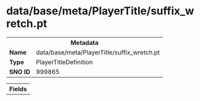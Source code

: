 <h1>data/base/meta/PlayerTitle/suffix_wretch.pt</h1><table><tr><th colspan="100%">Metadata</th></tr><tr><td><b>Name</b></td><td>data/base/meta/PlayerTitle/suffix_wretch.pt</td></tr><tr><td><b>Type</b></td><td>PlayerTitleDefinition</td></tr><tr><td><b>SNO ID</b></td><td>999865</td></tr></table>

<table><tr><th colspan="100%">Fields</th></tr></table>

